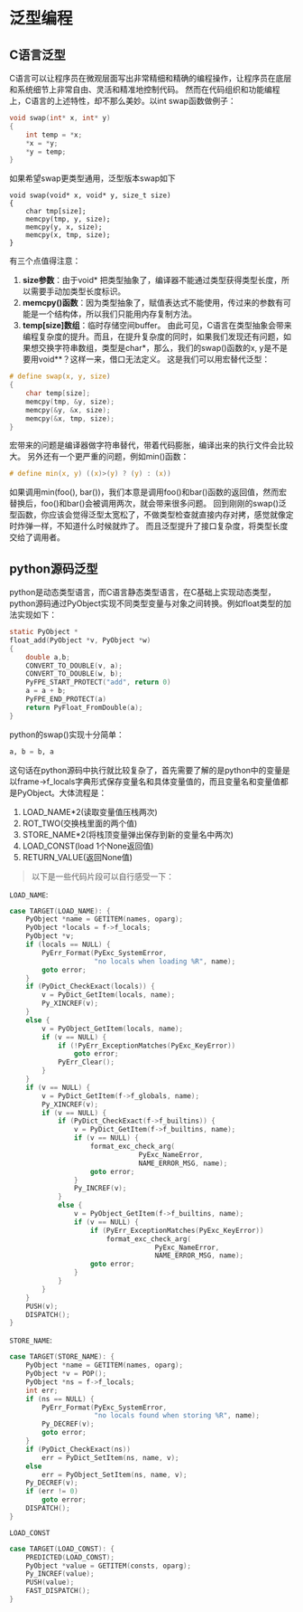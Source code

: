 # 泛型编程
## C语言泛型
C语言可以让程序员在微观层面写出非常精细和精确的编程操作，让程序员在底层和系统细节上非常自由、灵活和精准地控制代码。
然而在代码组织和功能编程上，C语言的上述特性，却不那么美妙。以int swap函数做例子：
```c
void swap(int* x, int* y)
{
    int temp = *x;
    *x = *y;
    *y = temp;
}
```
如果希望swap更类型通用，泛型版本swap如下
```
void swap(void* x, void* y, size_t size)
{
    char tmp[size];
    memcpy(tmp, y, size);
    memcpy(y, x, size);
    memcpy(x, tmp, size);
}
```
有三个点值得注意：
1. **size参数**：由于void\* 把类型抽象了，编译器不能通过类型获得类型长度，所以需要手动加类型长度标识。
2. **memcpy()函数**：因为类型抽象了，赋值表达式不能使用，传过来的参数有可能是一个结构体，所以我们只能用内存复制方法。
3. **temp[size]数组**：临时存储空间buffer。
由此可见，C语言在类型抽象会带来编程复杂度的提升。而且，在提升复杂度的同时，如果我们发现还有问题，如果想交换字符串数组，类型是char\*，那么，我们的swap()函数的x, y是不是要用void\*\*？这样一来，借口无法定义。
这是我们可以用宏替代泛型：
```c
# define swap(x, y, size) 
{
    char temp[size];
    memcpy(tmp, &y, size);
    memcpy(&y, &x, size);
    memcpy(&x, tmp, size);
}
```
宏带来的问题是编译器做字符串替代，带着代码膨胀，编译出来的执行文件会比较大。
另外还有一个更严重的问题，例如min()函数：
```c
# define min(x, y) ((x)>(y) ? (y) : (x))
```
如果调用min(foo(), bar())，我们本意是调用foo()和bar()函数的返回值，然而宏替换后，foo()和bar()会被调用两次，就会带来很多问题。
回到刚刚的swap()泛型函数，你应该会觉得泛型太宽松了，不做类型检查就直接内存对拷，感觉就像定时炸弹一样，不知道什么时候就炸了。
而且泛型提升了接口复杂度，将类型长度交给了调用者。
## python源码泛型
python是动态类型语言，而C语言静态类型语言，在C基础上实现动态类型，python源码通过PyObject实现不同类型变量与对象之间转换。例如float类型的加法实现如下：
```c
static PyObject *
float_add(PyObject *v, PyObject *w)
{
    double a,b;
    CONVERT_TO_DOUBLE(v, a);
    CONVERT_TO_DOUBLE(w, b);
    PyFPE_START_PROTECT("add", return 0)
    a = a + b;
    PyFPE_END_PROTECT(a)
    return PyFloat_FromDouble(a);
}
```
python的swap()实现十分简单：
```python
a, b = b, a
```
这句话在python源码中执行就比较复杂了，首先需要了解的是python中的变量是以frame->f_locals字典形式保存变量名和具体变量值的，而且变量名和变量值都是PyObject。大体流程是：
1. LOAD_NAME\*2(读取变量值压栈两次)
2. ROT_TWO(交换栈里面的两个值)
3. STORE_NAME\*2(将栈顶变量弹出保存到新的变量名中两次)
4. LOAD_CONST(load 1个None返回值)
5. RETURN_VALUE(返回None值)

> 以下是一些代码片段可以自行感受一下：

`LOAD_NAME`:
```c
case TARGET(LOAD_NAME): {
    PyObject *name = GETITEM(names, oparg);
    PyObject *locals = f->f_locals;
    PyObject *v;
    if (locals == NULL) {
        PyErr_Format(PyExc_SystemError,
                     "no locals when loading %R", name);
        goto error;
    }
    if (PyDict_CheckExact(locals)) {
        v = PyDict_GetItem(locals, name);
        Py_XINCREF(v);
    }
    else {
        v = PyObject_GetItem(locals, name);
        if (v == NULL) {
            if (!PyErr_ExceptionMatches(PyExc_KeyError))
                goto error;
            PyErr_Clear();
        }
    }
    if (v == NULL) {
        v = PyDict_GetItem(f->f_globals, name);
        Py_XINCREF(v);
        if (v == NULL) {
            if (PyDict_CheckExact(f->f_builtins)) {
                v = PyDict_GetItem(f->f_builtins, name);
                if (v == NULL) {
                    format_exc_check_arg(
                                PyExc_NameError,
                                NAME_ERROR_MSG, name);
                    goto error;
                }
                Py_INCREF(v);
            }
            else {
                v = PyObject_GetItem(f->f_builtins, name);
                if (v == NULL) {
                    if (PyErr_ExceptionMatches(PyExc_KeyError))
                        format_exc_check_arg(
                                    PyExc_NameError,
                                    NAME_ERROR_MSG, name);
                    goto error;
                }
            }
        }
    }
    PUSH(v);
    DISPATCH();
}
```
`STORE_NAME`:
```c
case TARGET(STORE_NAME): {
    PyObject *name = GETITEM(names, oparg);
    PyObject *v = POP();
    PyObject *ns = f->f_locals;
    int err;
    if (ns == NULL) {
        PyErr_Format(PyExc_SystemError,
                     "no locals found when storing %R", name);
        Py_DECREF(v);
        goto error;
    }
    if (PyDict_CheckExact(ns))
        err = PyDict_SetItem(ns, name, v);
    else
        err = PyObject_SetItem(ns, name, v);
    Py_DECREF(v);
    if (err != 0)
        goto error;
    DISPATCH();
}
```
`LOAD_CONST`
```c
case TARGET(LOAD_CONST): {
    PREDICTED(LOAD_CONST);
    PyObject *value = GETITEM(consts, oparg);
    Py_INCREF(value);
    PUSH(value);
    FAST_DISPATCH();
}
```